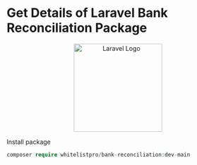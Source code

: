 # Get Details of Laravel Bank Reconciliation Package

<p align="center"><img src="https://picperf.io/https://laravelnews.s3.amazonaws.com/images/laravel-featured.png" width="200" alt="Laravel Logo"></a></p>

Install package

```php
composer require whitelistpro/bank-reconciliation:dev-main
```
